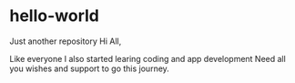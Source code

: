# hello-world
Just another repository
Hi All,

Like everyone I also started learing coding and app development 
Need all you wishes and support to go this journey.
